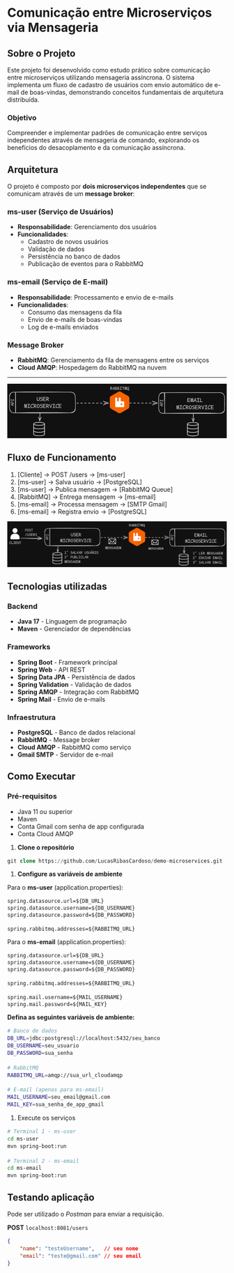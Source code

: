 # Comunicação entre Microserviços via Mensageria

## Sobre o Projeto

Este projeto foi desenvolvido como estudo prático sobre comunicação entre microserviços utilizando mensageria assíncrona. O sistema implementa um fluxo de cadastro de usuários com envio automático de e-mail de boas-vindas, demonstrando conceitos fundamentais de arquitetura distribuída.

### Objetivo

Compreender e implementar padrões de comunicação entre serviços independentes através de mensageria de comando, explorando os benefícios do desacoplamento e da comunicação assíncrona.

## Arquitetura

O projeto é composto por **dois microserviços independentes** que se comunicam através de um **message broker**:

### **ms-user** (Serviço de Usuários)

- **Responsabilidade**: Gerenciamento dos usuários
- **Funcionalidades**:
    - Cadastro de novos usuários
    - Validação de dados
    - Persistência no banco de dados
    - Publicação de eventos para o RabbitMQ

### **ms-email** (Serviço de E-mail)

- **Responsabilidade**: Processamento e envio de e-mails
- **Funcionalidades**:
    - Consumo das mensagens da fila
    - Envio de e-mails de boas-vindas
    - Log de e-mails enviados

### **Message Broker**

- **RabbitMQ**: Gerenciamento da fila de mensagens entre os serviços
- **Cloud AMQP**: Hospedagem do RabbitMQ na nuvem

---

![image](assets/infraestrutura.png)

## Fluxo de Funcionamento

1. [Cliente] → POST /users → [ms-user]
2. [ms-user] → Salva usuário → [PostgreSQL]
3. [ms-user] → Publica mensagem → [RabbitMQ Queue]
4. [RabbitMQ] → Entrega mensagem → [ms-email]
5. [ms-email] → Processa mensagem → [SMTP Gmail]
6. [ms-email] → Registra envio → [PostgreSQL]

![image.png](assets/fluxo.png)

## Tecnologias utilizadas

### **Backend**

- **Java 17** - Linguagem de programação
- **Maven** - Gerenciador de dependências

### **Frameworks**

- **Spring Boot** - Framework principal
- **Spring Web** - API REST
- **Spring Data JPA** - Persistência de dados
- **Spring Validation** - Validação de dados
- **Spring AMQP** - Integração com RabbitMQ
- **Spring Mail** - Envio de e-mails

### **Infraestrutura**

- **PostgreSQL** - Banco de dados relacional
- **RabbitMQ** - Message broker
- **Cloud AMQP** - RabbitMQ como serviço
- **Gmail SMTP** - Servidor de e-mail

## Como Executar

### Pré-requisitos

- Java 11 ou superior
- Maven 
- Conta Gmail com senha de app configurada
- Conta Cloud AMQP

1. **Clone o repositório**

```sql
git clone https://github.com/LucasRibasCardoso/demo-microservices.git
```

1. **Configure as variáveis de ambiente**

Para o **ms-user** (application.properties):

```
spring.datasource.url=${DB_URL}
spring.datasource.username=${DB_USERNAME}
spring.datasource.password=${DB_PASSWORD}

spring.rabbitmq.addresses=${RABBITMQ_URL}
```

Para o **ms-email** (application.properties):

```
spring.datasource.url=${DB_URL}
spring.datasource.username=${DB_USERNAME}
spring.datasource.password=${DB_PASSWORD}

spring.rabbitmq.addresses=${RABBITMQ_URL}

spring.mail.username=${MAIL_USERNAME}
spring.mail.password=${MAIL_KEY}
```

**Defina as seguintes variáveis de ambiente:**

```bash
# Banco de dados
DB_URL=jdbc:postgresql://localhost:5432/seu_banco
DB_USERNAME=seu_usuario
DB_PASSWORD=sua_senha

# RabbitMQ
RABBITMQ_URL=amqp://sua_url_cloudamqp

# E-mail (apenas para ms-email)
MAIL_USERNAME=seu_email@gmail.com
MAIL_KEY=sua_senha_de_app_gmail
```

1. Execute os serviços

```bash
# Terminal 1 - ms-user
cd ms-user
mvn spring-boot:run

# Terminal 2 - ms-email
cd ms-email
mvn spring-boot:run
```

## Testando aplicação

Pode ser utilizado o *Postman* para enviar a requisição.

**POST** `localhost:8081/users`

```json
{
    "name": "testeUsername",   // seu nome
    "email": "teste@gmail.com" // seu email
}
```
